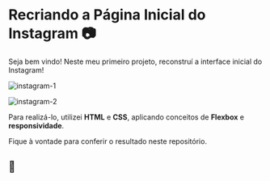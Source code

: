 # Recriando a Página Inicial do Instagram :camera:

Seja bem vindo! Neste meu primeiro projeto, reconstruí a interface inicial do Instagram!

![instagram-1](https://user-images.githubusercontent.com/82124316/121417199-01c96d80-c940-11eb-82a6-0135e2de9499.jpeg)

![instagram-2](https://user-images.githubusercontent.com/82124316/121417208-02fa9a80-c940-11eb-91b3-cf41e33f9668.jpeg)

Para realizá-lo, utilizei **HTML** e **CSS**, aplicando conceitos de **Flexbox** e **responsividade**.

Fique à vontade para conferir o resultado neste repositório.

## :rocket:

